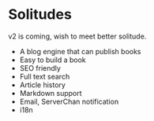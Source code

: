 # Solitudes

v2 is coming, wish to meet better solitude.

- A blog engine that can publish books
- Easy to build a book
- SEO friendly
- Full text search
- Article history
- Markdown support
- Email, ServerChan notification
- i18n
